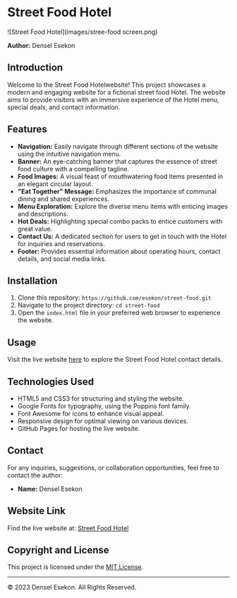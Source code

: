 # Street Food Hotel

![Street Food Hotel](images/stree-food screen.png)

**Author:** Densel Esekon

## Introduction
Welcome to the Street Food Hotelwebsite! This project showcases a modern and engaging website for a fictional street food Hotel. The website aims to provide visitors with an immersive experience of the Hotel menu, special deals, and contact information.

## Features
- **Navigation:** Easily navigate through different sections of the website using the intuitive navigation menu.
- **Banner:** An eye-catching banner that captures the essence of street food culture with a compelling tagline.
- **Food Images:** A visual feast of mouthwatering food items presented in an elegant circular layout.
- **"Eat Together" Message:** Emphasizes the importance of communal dining and shared experiences.
- **Menu Exploration:** Explore the diverse menu items with enticing images and descriptions.
- **Hot Deals:** Highlighting special combo packs to entice customers with great value.
- **Contact Us:** A dedicated section for users to get in touch with the Hotel for inquiries and reservations.
- **Footer:** Provides essential information about operating hours, contact details, and social media links.

## Installation
1. Clone this repository: `https://github.com/esekon/street-food.git`
2. Navigate to the project directory: `cd street-food`
3. Open the `index.html` file in your preferred web browser to experience the website.

## Usage
Visit the live website [here](https://esekon.github.io/street-food/) to explore the Street Food Hotel contact details.

## Technologies Used
- HTML5 and CSS3 for structuring and styling the website.
- Google Fonts for typography, using the Poppins font family.
- Font Awesome for icons to enhance visual appeal.
- Responsive design for optimal viewing on various devices.
- GitHub Pages for hosting the live website.

## Contact
For any inquiries, suggestions, or collaboration opportunities, feel free to contact the author:
- **Name:** Densel Esekon

## Website Link
Find the live website at: [Street Food Hotel](https://esekon.github.io/street-food/)

## Copyright and License
This project is licensed under the [MIT License](LICENSE).

---

© 2023 Densel Esekon. All Rights Reserved.
